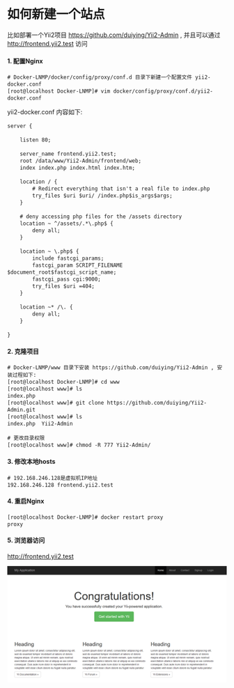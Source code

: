 # 如何新建一个站点

比如部署一个Yii2项目 https://github.com/duiying/Yii2-Admin , 并且可以通过 http://frontend.yii2.test 访问  

#### 1. 配置Nginx
```shell
# Docker-LNMP/docker/config/proxy/conf.d 目录下新建一个配置文件 yii2-docker.conf
[root@localhost Docker-LNMP]# vim docker/config/proxy/conf.d/yii2-docker.conf
``` 
yii2-docker.conf 内容如下:
```
server {

    listen 80;

    server_name frontend.yii2.test;
    root /data/www/Yii2-Admin/frontend/web;
    index index.php index.html index.htm;

    location / {
        # Redirect everything that isn't a real file to index.php
        try_files $uri $uri/ /index.php$is_args$args;
    }

    # deny accessing php files for the /assets directory
    location ~ ^/assets/.*\.php$ {
        deny all;
    }

    location ~ \.php$ {
        include fastcgi_params;
        fastcgi_param SCRIPT_FILENAME $document_root$fastcgi_script_name;
        fastcgi_pass cgi:9000;
        try_files $uri =404;
    }

    location ~* /\. {
        deny all;
    }

}
```

#### 2. 克隆项目
```shell
# Docker-LNMP/www 目录下安装 https://github.com/duiying/Yii2-Admin , 安装过程如下:
[root@localhost Docker-LNMP]# cd www
[root@localhost www]# ls
index.php
[root@localhost www]# git clone https://github.com/duiying/Yii2-Admin.git
[root@localhost www]# ls
index.php  Yii2-Admin

# 更改目录权限
[root@localhost www]# chmod -R 777 Yii2-Admin/
```

#### 3. 修改本地hosts

```
# 192.168.246.128是虚拟机IP地址
192.168.246.128 frontend.yii2.test
```

#### 4. 重启Nginx
```shell
[root@localhost Docker-LNMP]# docker restart proxy
proxy
```

#### 5. 浏览器访问
http://frontend.yii2.test  

![yii2-index](https://raw.githubusercontent.com/duiying/img/master/yii2-index.png)  